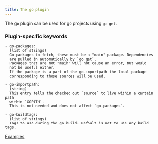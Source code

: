 ```yaml
---
title: The go plugin
---
```


The go plugin can be used for go projects using `go get`.

### Plugin-specific keywords

    - go-packages:
      (list of strings)
      Go packages to fetch, these must be a "main" package. Dependencies
      are pulled in automatically by `go get`.
      Packages that are not "main" will not cause an error, but would
      not be useful either.
      If the package is a part of the go-importpath the local package
      corresponding to those sources will be used.

    - go-importpath:
      (string)
      This entry tells the checked out `source` to live within a certain path
      within `GOPATH`.
      This is not needed and does not affect `go-packages`.

    - go-buildtags:
      (list of strings)
      Tags to use during the go build. Default is not to use any build tags.

[Examples](https://github.com/search?o=desc&q=filename%3Asnapcraft.yaml+%22plugin%3A+go%22+&s=indexed&type=Code&utf8=%E2%9C%93)
